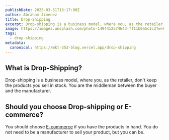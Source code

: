 ```yaml
---
publishDate: 2025-03-31T13:17:00Z
author: Abraham Jimenez
title: Drop-Shipping
excerpt: Drop-shipping is a business model, where you, as the retailer, don't keep the products you sell in stock.
image: https://images.unsplash.com/photo-1494412574643-ff11b0a5c1c3?w=900&auto=format&fit=crop&q=60&ixlib=rb-4.0.3&ixid=M3wxMjA3fDB8MHxzZWFyY2h8MTV8fGRyb3BzaGlwcGluZ3xlbnwwfHwwfHx8Mg%3D%3D
tags:
  - drop-shipping
metadata:
  canonical: https://mkt-353-blog.vercel.app/drop-shipping
---
```


## What is Drop-Shipping?

Drop-shipping is a business model, where you, as the retailer, don't keep the products you sell in stock. You are the middleman between the buyer and the manufacturer.

## Should you choose Drop-shipping or E-commerce?

You should choose [E-commerce](e-commerce.md) if you have the products in hand. You do not need to be a manufacturer to sell your product, but you can be.
